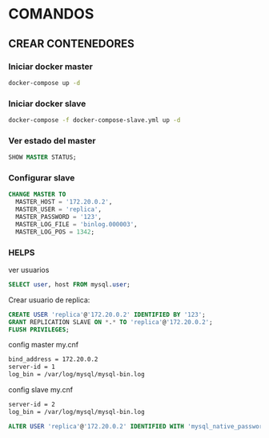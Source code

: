 # COMANDOS
## CREAR CONTENEDORES

### Iniciar docker master
```bash
docker-compose up -d
```
### Iniciar docker slave
```bash
docker-compose -f docker-compose-slave.yml up -d
```

### Ver estado del master
```SQL
SHOW MASTER STATUS;
```
### Configurar slave
```SQL
CHANGE MASTER TO
  MASTER_HOST = '172.20.0.2',
  MASTER_USER = 'replica',
  MASTER_PASSWORD = '123',
  MASTER_LOG_FILE = 'binlog.000003',
  MASTER_LOG_POS = 1342;
```








### HELPS 

ver usuarios
```SQL
SELECT user, host FROM mysql.user;
```
Crear usuario de replica:
```SQL
CREATE USER 'replica'@'172.20.0.2' IDENTIFIED BY '123';
GRANT REPLICATION SLAVE ON *.* TO 'replica'@'172.20.0.2';
FLUSH PRIVILEGES;
```

config master my.cnf
```bash
bind_address = 172.20.0.2
server-id = 1
log_bin = /var/log/mysql/mysql-bin.log
```

config slave my.cnf
```bash
server-id = 2
log_bin = /var/log/mysql/mysql-bin.log
```

```SQL
ALTER USER 'replica'@'172.20.0.2' IDENTIFIED WITH 'mysql_native_password' BY 'tu_nueva_contraseña';
```